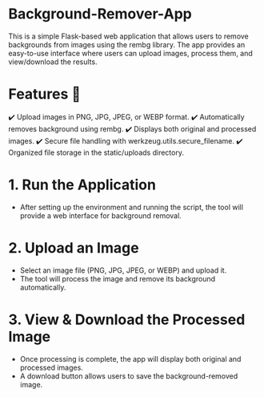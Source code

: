 # Background-Remover-App
This is a simple Flask-based web application that allows users to remove backgrounds from images using the rembg library. The app provides an easy-to-use interface where users can upload images, process them, and view/download the results.
# Features 🚀
✔️ Upload images in PNG, JPG, JPEG, or WEBP format.
✔️ Automatically removes background using rembg.
✔️ Displays both original and processed images.
✔️ Secure file handling with werkzeug.utils.secure_filename.
✔️ Organized file storage in the static/uploads directory.

# 1. Run the Application
- After setting up the environment and running the script, the tool will provide a web interface for background removal.
# 2. Upload an Image
- Select an image file (PNG, JPG, JPEG, or WEBP) and upload it.
- The tool will process the image and remove its background automatically.
# 3. View & Download the Processed Image
- Once processing is complete, the app will display both original and processed images.
- A download button allows users to save the background-removed image.
